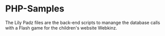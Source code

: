 # PHP-Samples

The Lily Padz files are the back-end scripts to manange the database calls with a Flash game for the children's website Webkinz.
